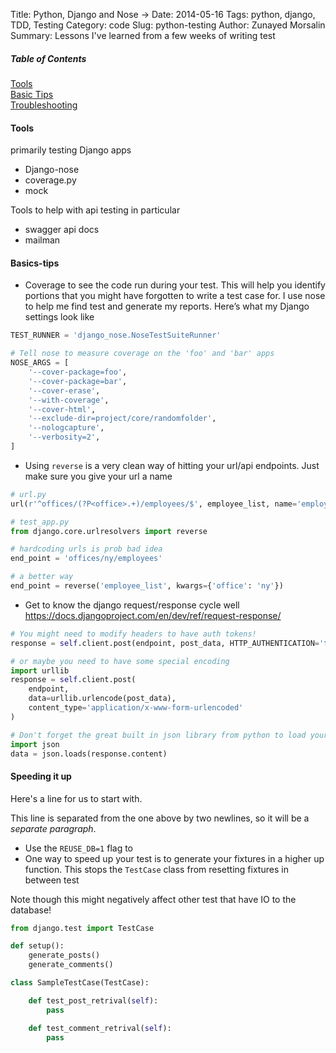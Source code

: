 Title: Python, Django and Nose →
Date: 2014-05-16
Tags: python, django, TDD, Testing
Category: code
Slug: python-testing
Author: Zunayed Morsalin
Summary: Lessons I've learned from a few weeks of writing test


##### Table of Contents  
[Tools](#tools)   
[Basic Tips](#requirements)   
[Troubleshooting](#troubleshooting)   


#### Tools
primarily testing Django apps

* Django-nose 
* coverage.py 
* mock 

Tools to help with api testing in particular

* swagger api docs 
* mailman


#### Basics-tips

* Coverage to see the code run during your test. This will help you identify portions that you might have forgotten to write a test case for. I use nose to help me find test and generate my reports. Here’s what my Django settings look like 

```python
TEST_RUNNER = 'django_nose.NoseTestSuiteRunner'

# Tell nose to measure coverage on the 'foo' and 'bar' apps
NOSE_ARGS = [
    '--cover-package=foo',
    '--cover-package=bar',
    '--cover-erase',
    '--with-coverage',
    '--cover-html',
    '--exclude-dir=project/core/randomfolder',
    '--nologcapture',
    '--verbosity=2',
]
```


* Using `reverse` is a very clean way of hitting your url/api endpoints. Just make sure you give your url a name

```python
# url.py 
url(r'^offices/(?P<office>.+)/employees/$', employee_list, name='employee_list'),

# test_app.py 
from django.core.urlresolvers import reverse

# hardcoding urls is prob bad idea
end_point = 'offices/ny/employees'

# a better way
end_point = reverse('employee_list', kwargs={'office': 'ny'})
```
* Get to know the django request/response cycle well https://docs.djangoproject.com/en/dev/ref/request-response/

```python
# You might need to modify headers to have auth tokens!
response = self.client.post(endpoint, post_data, HTTP_AUTHENTICATION='token')

# or maybe you need to have some special encoding 
import urllib
response = self.client.post(
    endpoint,
    data=urllib.urlencode(post_data),
    content_type='application/x-www-form-urlencoded'
)

# Don't forget the great built in json library from python to load your response!
import json
data = json.loads(response.content)
```

#### Speeding it up
Here's a line for us to start with.

This line is separated from the one above by two newlines, so it will be a *separate paragraph*.

* Use the `REUSE_DB=1` flag to 
* One way to speed up your test is to generate your fixtures in a higher up function. This stops the `TestCase` class from resetting fixtures in between test

Note though this might negatively affect other test that have IO to the database!

```python
from django.test import TestCase

def setup():
    generate_posts()
    generate_comments()

class SampleTestCase(TestCase):

    def test_post_retrival(self):
        pass

    def test_comment_retrival(self):
        pass
```

